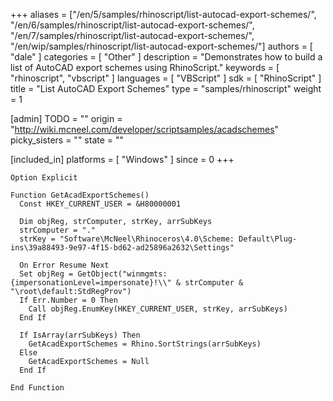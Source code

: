 +++
aliases = ["/en/5/samples/rhinoscript/list-autocad-export-schemes/", "/en/6/samples/rhinoscript/list-autocad-export-schemes/", "/en/7/samples/rhinoscript/list-autocad-export-schemes/", "/en/wip/samples/rhinoscript/list-autocad-export-schemes/"]
authors = [ "dale" ]
categories = [ "Other" ]
description = "Demonstrates how to build a list of AutoCAD export schemes using RhinoScript."
keywords = [ "rhinoscript", "vbscript" ]
languages = [ "VBScript" ]
sdk = [ "RhinoScript" ]
title = "List AutoCAD Export Schemes"
type = "samples/rhinoscript"
weight = 1

[admin]
TODO = ""
origin = "http://wiki.mcneel.com/developer/scriptsamples/acadschemes"
picky_sisters = ""
state = ""

[included_in]
platforms = [ "Windows" ]
since = 0
+++

```vbnet
Option Explicit

Function GetAcadExportSchemes()
  Const HKEY_CURRENT_USER = &H80000001

  Dim objReg, strComputer, strKey, arrSubKeys
  strComputer = "."
  strKey = "Software\McNeel\Rhinoceros\4.0\Scheme: Default\Plug-ins\39a88493-9e97-4f15-bd62-ad25896a2632\Settings"

  On Error Resume Next   
  Set objReg = GetObject("winmgmts:{impersonationLevel=impersonate}!\\" & strComputer & "\root\default:StdRegProv")
  If Err.Number = 0 Then
    Call objReg.EnumKey(HKEY_CURRENT_USER, strKey, arrSubKeys)
  End If

  If IsArray(arrSubKeys) Then
    GetAcadExportSchemes = Rhino.SortStrings(arrSubKeys)
  Else
    GetAcadExportSchemes = Null
  End If

End Function
```
